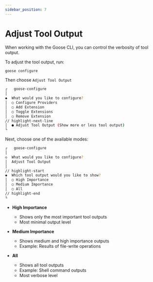 ```yaml
---
sidebar_position: 7
---
```

# Adjust Tool Output

When working with the Goose CLI, you can control the verbosity of tool output.

To adjust the tool output, run:

```sh
goose configure
```

Then choose `Adjust Tool Output`

```sh
┌   goose-configure 
│
◆  What would you like to configure?
│  ○ Configure Providers 
│  ○ Add Extension 
│  ○ Toggle Extensions 
│  ○ Remove Extension
// highlight-next-line
│  ● Adjust Tool Output (Show more or less tool output)
└  
```

Next, choose one of the available modes:

```sh
┌   goose-configure 
│
◇  What would you like to configure?
│  Adjust Tool Output 
│
// highlight-start
◆  Which tool output would you like to show?
│  ○ High Importance 
│  ○ Medium Importance 
│  ○ All 
// highlight-end
└  
```

- **High Importance**
    - Shows only the most important tool outputs
    - Most minimal output level

- **Medium Importance**
    - Shows medium and high importance outputs
    - Example: Results of file-write operations

- **All**
    - Shows all tool outputs
    - Example: Shell command outputs
    - Most verbose level
